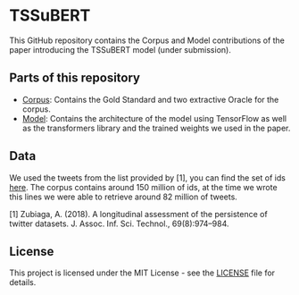 # TSSuBERT

This GitHub repository contains the Corpus and Model contributions of the paper introducing the TSSuBERT model (under submission).

## Parts of this repository

* [Corpus](./Corpus): Contains the Gold Standard and two extractive Oracle for the corpus.
* [Model](./Model): Contains the architecture of the model using TensorFlow as well as the transformers library and the trained weights we used in the paper.

## Data

We used the tweets from the list provided by [1], you can find the set of ids [here](https://figshare.com/articles/Twitter_event_datasets_2012-2016_/5100460 "Set of ids for the corpus").
The corpus contains around 150 million of ids, at the time we wrote this lines we were able to retrieve around 82 million of tweets.

[1] Zubiaga, A. (2018). A longitudinal assessment of the persistence of twitter datasets. J. Assoc. Inf. Sci. Technol., 69(8):974–984.

## License

This project is licensed under the MIT License - see the [LICENSE](LICENSE.md) file for details.

